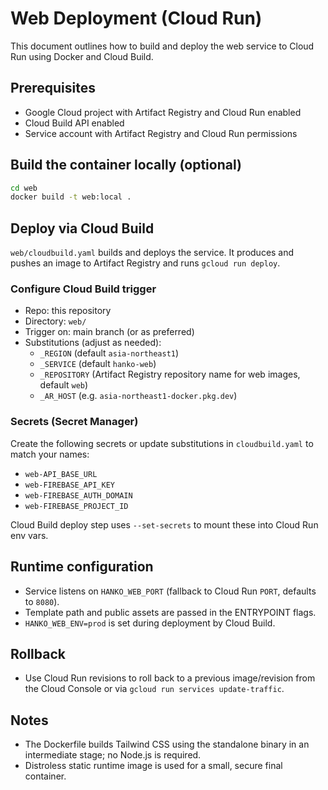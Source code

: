 # Web Deployment (Cloud Run)

This document outlines how to build and deploy the web service to Cloud Run using Docker and Cloud Build.

## Prerequisites
- Google Cloud project with Artifact Registry and Cloud Run enabled
- Cloud Build API enabled
- Service account with Artifact Registry and Cloud Run permissions

## Build the container locally (optional)
```bash
cd web
docker build -t web:local .
```

## Deploy via Cloud Build
`web/cloudbuild.yaml` builds and deploys the service. It produces and pushes an image to Artifact Registry and runs `gcloud run deploy`.

### Configure Cloud Build trigger
- Repo: this repository
- Directory: `web/`
- Trigger on: main branch (or as preferred)
- Substitutions (adjust as needed):
  - `_REGION` (default `asia-northeast1`)
  - `_SERVICE` (default `hanko-web`)
  - `_REPOSITORY` (Artifact Registry repository name for web images, default `web`)
  - `_AR_HOST` (e.g. `asia-northeast1-docker.pkg.dev`)

### Secrets (Secret Manager)
Create the following secrets or update substitutions in `cloudbuild.yaml` to match your names:
- `web-API_BASE_URL`
- `web-FIREBASE_API_KEY`
- `web-FIREBASE_AUTH_DOMAIN`
- `web-FIREBASE_PROJECT_ID`

Cloud Build deploy step uses `--set-secrets` to mount these into Cloud Run env vars.

## Runtime configuration
- Service listens on `HANKO_WEB_PORT` (fallback to Cloud Run `PORT`, defaults to `8080`).
- Template path and public assets are passed in the ENTRYPOINT flags.
- `HANKO_WEB_ENV=prod` is set during deployment by Cloud Build.

## Rollback
- Use Cloud Run revisions to roll back to a previous image/revision from the Cloud Console or via `gcloud run services update-traffic`.

## Notes
- The Dockerfile builds Tailwind CSS using the standalone binary in an intermediate stage; no Node.js is required.
- Distroless static runtime image is used for a small, secure final container.

